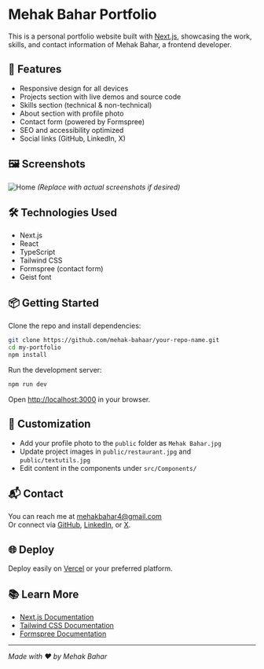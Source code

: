 # Mehak Bahar Portfolio

This is a personal portfolio website built with [Next.js](https://nextjs.org), showcasing the work, skills, and contact information of Mehak Bahar, a frontend developer.

## 🚀 Features

- Responsive design for all devices
- Projects section with live demos and source code
- Skills section (technical & non-technical)
- About section with profile photo
- Contact form (powered by Formspree)
- SEO and accessibility optimized
- Social links (GitHub, LinkedIn, X)

## 🖼️ Screenshots

![Home](public/Mehak%20Bahar.jpg)
*(Replace with actual screenshots if desired)*

## 🛠️ Technologies Used

- Next.js
- React
- TypeScript
- Tailwind CSS
- Formspree (contact form)
- Geist font

## 📦 Getting Started

Clone the repo and install dependencies:

```bash
git clone https://github.com/mehak-bahaar/your-repo-name.git
cd my-portfolio
npm install
```

Run the development server:

```bash
npm run dev
```

Open [http://localhost:3000](http://localhost:3000) in your browser.

## 📝 Customization

- Add your profile photo to the `public` folder as `Mehak Bahar.jpg`
- Update project images in `public/restaurant.jpg` and `public/textutils.jpg`
- Edit content in the components under `src/Components/`

## 📬 Contact

You can reach me at [mehakbahar4@gmail.com](mailto:mehakbahar4@gmail.com)  
Or connect via [GitHub](https://github.com/mehak-bahaar), [LinkedIn](https://www.linkedin.com/in/mehak-bahar/), or [X](https://x.com/shahida89319).

## 🌐 Deploy

Deploy easily on [Vercel](https://vercel.com/) or your preferred platform.

## 📚 Learn More

- [Next.js Documentation](https://nextjs.org/docs)
- [Tailwind CSS Documentation](https://tailwindcss.com/)
- [Formspree Documentation](https://formspree.io/docs/)

---

*Made with ❤️ by Mehak Bahar*
